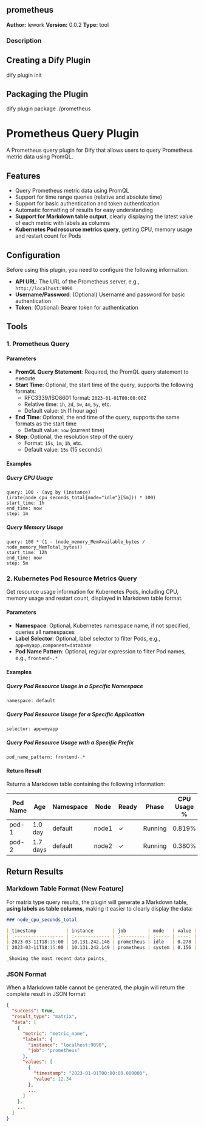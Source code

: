 ## prometheus

**Author:** lework
**Version:** 0.0.2
**Type:** tool

### Description

## Creating a Dify Plugin

dify plugin init

## Packaging the Plugin

dify plugin package ./prometheus

# Prometheus Query Plugin

A Prometheus query plugin for Dify that allows users to query Prometheus metric data using PromQL.

## Features

- Query Prometheus metric data using PromQL
- Support for time range queries (relative and absolute time)
- Support for basic authentication and token authentication
- Automatic formatting of results for easy understanding
- **Support for Markdown table output**, clearly displaying the latest value of each metric with labels as columns
- **Kubernetes Pod resource metrics query**, getting CPU, memory usage and restart count for Pods

## Configuration

Before using this plugin, you need to configure the following information:

- **API URL**: The URL of the Prometheus server, e.g., `http://localhost:9090`
- **Username/Password**: (Optional) Username and password for basic authentication
- **Token**: (Optional) Bearer token for authentication

## Tools

### 1. Prometheus Query

#### Parameters

- **PromQL Query Statement**: Required, the PromQL query statement to execute
- **Start Time**: Optional, the start time of the query, supports the following formats:
  - RFC3339/ISO8601 format: `2023-01-01T00:00:00Z`
  - Relative time: `1h`, `2d`, `3w`, `4m`, `5y`, etc.
  - Default value: `1h` (1 hour ago)
- **End Time**: Optional, the end time of the query, supports the same formats as the start time
  - Default value: `now` (current time)
- **Step**: Optional, the resolution step of the query
  - Format: `15s`, `1m`, `1h`, etc.
  - Default value: `15s` (15 seconds)

#### Examples

##### Query CPU Usage

```
query: 100 - (avg by (instance) (irate(node_cpu_seconds_total{mode="idle"}[5m])) * 100)
start_time: 1h
end_time: now
step: 1m
```

##### Query Memory Usage

```
query: 100 * (1 - (node_memory_MemAvailable_bytes / node_memory_MemTotal_bytes))
start_time: 12h
end_time: now
step: 5m
```

### 2. Kubernetes Pod Resource Metrics Query

Get resource usage information for Kubernetes Pods, including CPU, memory usage and restart count, displayed in Markdown table format.

#### Parameters

- **Namespace**: Optional, Kubernetes namespace name, if not specified, queries all namespaces
- **Label Selector**: Optional, label selector to filter Pods, e.g., `app=myapp,component=database`
- **Pod Name Pattern**: Optional, regular expression to filter Pod names, e.g., `frontend-.*`

#### Examples

##### Query Pod Resource Usage in a Specific Namespace

```
namespace: default
```

##### Query Pod Resource Usage for a Specific Application

```
selector: app=myapp
```

##### Query Pod Resource Usage with a Specific Prefix

```
pod_name_pattern: frontend-.*
```

#### Return Result

Returns a Markdown table containing the following information:

| Pod Name | Age      | Namespace | Node  | Ready | Phase   | CPU Usage % | Memory Usage MiB | CPU Request | CPU Limit | Memory Request MiB | Memory Limit MiB | Restarts in 24h |
| -------- | -------- | --------- | ----- | ----- | ------- | ----------- | ---------------- | ----------- | --------- | ------------------ | ---------------- | --------------- |
| pod-1    | 1.0 day  | default   | node1 | ✓     | Running | 0.819%      | 500 MiB          | 0.100       | 1         | 500 MiB            | 2 GiB            | 0               |
| pod-2    | 1.7 days | default   | node2 | ✓     | Running | 0.380%      | 256 MiB          | 0.100       | 1         | 256 MiB            | 2 GiB            | 0               |

## Return Results

### Markdown Table Format (New Feature)

For matrix type query results, the plugin will generate a Markdown table, **using labels as table columns**, making it easier to clearly display the data:

```markdown
### node_cpu_seconds_total

| timestamp           | instance       | job        | mode   | value |
| :------------------ | :------------- | :--------- | :----- | ----: |
| 2023-03-11T18:15:00 | 10.131.242.148 | prometheus | idle   | 0.278 |
| 2023-03-11T18:15:00 | 10.131.242.149 | prometheus | system | 0.156 |

_Showing the most recent data points_
```

### JSON Format

When a Markdown table cannot be generated, the plugin will return the complete result in JSON format:

```json
{
  "success": true,
  "result_type": "matrix",
  "data": [
    {
      "metric": "metric_name",
      "labels": {
        "instance": "localhost:9090",
        "job": "prometheus"
      },
      "values": [
        {
          "timestamp": "2023-01-01T00:00:00.000000",
          "value": 12.34
        },
        ...
      ]
    },
    ...
  ]
}
```
